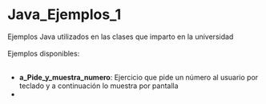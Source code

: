 # Java_Ejemplos_1
Ejemplos Java utilizados en las clases que imparto en la universidad<br>
<br>
Ejemplos disponibles:<br>
<br>

- **a_Pide_y_muestra_numero**: Ejercicio que pide un número al usuario por teclado y a continuación lo muestra por pantalla
- 
